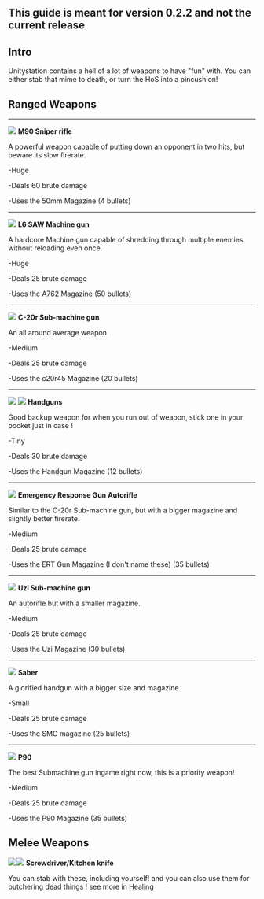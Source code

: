 ## This guide is meant for version 0.2.2 and not the current release

## Intro
Unitystation contains a hell of a lot of weapons to have "fun" with. You can either stab that mime to death, or turn the HoS into a pincushion!

## Ranged Weapons

***

 ![](https://tgstation13.org/wiki//images/8/8f/Sniper.png) **M90 Sniper rifle**

A powerful weapon capable of putting down an opponent in two hits, but beware its slow firerate.

-Huge

-Deals 60 brute damage

-Uses the 50mm Magazine (4 bullets)

***

 ![](https://tgstation13.org/wiki//images/3/3b/L6machinegun.png) **L6 SAW Machine gun**

A hardcore Machine gun capable of shredding through multiple enemies without reloading even once.

-Huge

-Deals 25 brute damage

-Uses the A762 Magazine (50 bullets)

***

 ![](https://tgstation13.org/wiki//images/4/4e/C20r.png) **C-20r Sub-machine gun**

An all around average weapon.

-Medium

-Deals 25 brute damage

-Uses the c20r45 Magazine (20 bullets)

***

 ![](https://tgstation13.org/wiki//images/2/28/Stetchkin.png) ![](https://cdn.discordapp.com/attachments/396639864214257676/401515155571212299/unknown.png) **Handguns**

Good backup weapon for when you run out of weapon, stick one in your pocket just in case !

-Tiny

-Deals 30 brute damage

-Uses the Handgun Magazine (12 bullets)

***

 ![](https://tgstation13.org/wiki//images/2/2f/Autorifle.png) **Emergency Response Gun Autorifle**

Similar to the C-20r Sub-machine gun, but with a bigger magazine and slightly better firerate.

-Medium

-Deals 25 brute damage

-Uses the ERT Gun Magazine (I don't name these) (35 bullets)

***

 ![](https://tgstation13.org/wiki//images/9/98/Uzi.png) **Uzi Sub-machine gun**

An autorifle but with a smaller magazine.

-Medium

-Deals 25 brute damage

-Uses the Uzi Magazine (30 bullets)

***

 ![](https://cdn.discordapp.com/attachments/396639864214257676/401518167697915915/unknown.png) **Saber**

A glorified handgun with a bigger size and magazine.

-Small

-Deals 25 brute damage

-Uses the SMG magazine (25 bullets)

***

 ![](https://cdn.discordapp.com/attachments/396639864214257676/401519560575942675/unknown.png) **P90**

The best Submachine gun ingame right now, this is a priority weapon!

-Medium

-Deals 25 brute damage

-Uses the P90 Magazine (35 bullets)

## Melee Weapons 

![](https://tgstation13.org/wiki//images/9/92/Screwdriver_tool.png)![](https://tgstation13.org/wiki//images/5/58/Knife.png) **Screwdriver/Kitchen knife**

You can stab with these, including yourself! and you can also use them for butchering dead things ! see more in 
[Healing](https://github.com/unitystation/unitystation/wiki/Healing)


